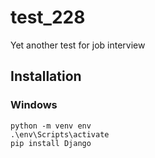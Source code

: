 # test_228
Yet another test for job interview
## Installation
### Windows 

```
python -m venv env
.\env\Scripts\activate
pip install Django
```